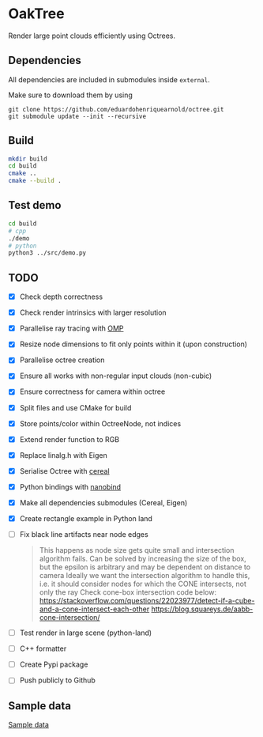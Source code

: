 # OakTree
Render large point clouds efficiently using Octrees.

## Dependencies

All dependencies are included in submodules inside `external`.

Make sure to download them by using
```shell
git clone https://github.com/eduardohenriquearnold/octree.git
git submodule update --init --recursive
```

## Build
```bash
mkdir build
cd build
cmake ..
cmake --build .
```

## Test demo
```bash
cd build
# cpp
./demo
# python
python3 ../src/demo.py
```

## TODO

- [x] Check depth correctness
- [x] Check render intrinsics with larger resolution
- [x] Parallelise ray tracing with [OMP](https://bisqwit.iki.fi/story/howto/openmp/)
- [x] Resize node dimensions to fit only points within it (upon construction)
- [x] Parallelise octree creation
- [x] Ensure all works with non-regular input clouds (non-cubic)
- [x] Ensure correctness for camera within octree
- [x] Split files and use CMake for build
- [x] Store points/color within OctreeNode, not indices
- [x] Extend render function to RGB

- [x] Replace linalg.h with Eigen
- [x] Serialise Octree with [cereal](https://uscilab.github.io/cereal/)
- [x] Python bindings with [nanobind](https://github.com/wjakob/nanobind)
- [x] Make all dependencies submodules (Cereal, Eigen)
- [x] Create rectangle example in Python land
- [ ] Fix black line artifacts near node edges
    > This happens as node size gets quite small and intersection algorithm fails. 
    > Can be solved by increasing the size of the box, but the epsilon is arbitrary and may be dependent on distance to camera
    > Ideally we want the intersection algorithm to handle this, i.e. it should consider nodes for which the CONE intersects, not only the ray
    > Check cone-box intersection code below:
    > https://stackoverflow.com/questions/22023977/detect-if-a-cube-and-a-cone-intersect-each-other
    >  https://blog.squareys.de/aabb-cone-intersection/
- [ ] Test render in large scene (python-land)
- [ ] C++ formatter
- [ ] Create Pypi package
- [ ] Push publicly to Github

## Sample data
[Sample data](http://kos.informatik.uni-osnabrueck.de/3Dscans/)